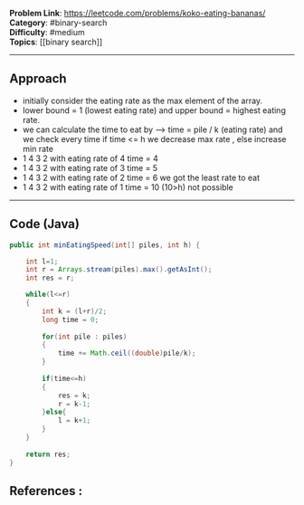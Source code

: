 
**Problem Link**: https://leetcode.com/problems/koko-eating-bananas/  
**Category**: #binary-search  
**Difficulty**: #medium  
**Topics**: [[binary search]]

---

## Approach

- initially consider the eating rate as the max element of the array.
- lower bound = 1 (lowest eating rate) and upper bound = highest eating rate.
- we can calculate the time to eat by --> time = pile / k (eating rate) and we check every time if time <= h we decrease max rate , else increase min rate
- 1 4 3 2 with eating rate of 4 time = 4
- 1 4 3 2 with eating rate of 3 time = 5
- 1 4 3 2 with eating rate of 2 time = 6 we got the least rate to eat
- 1 4 3 2 with eating rate of 1 time = 10 (10>h) not possible

---

## Code (Java)

```java
public int minEatingSpeed(int[] piles, int h) {

	int l=1;	
	int r = Arrays.stream(piles).max().getAsInt();
	int res = r;

	while(l<=r)
	{	
		int k = (l+r)/2;		
		long time = 0;
		
		for(int pile : piles)
		{
			time += Math.ceil((double)pile/k);
		}
		
		if(time<=h)
		{
			res = k;	
			r = k-1;
		}else{
			l = k+1;
		}
	}
	
	return res;
}

```


## References :
